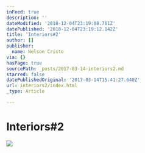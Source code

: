 ```yaml
---
inFeed: true
description: ''
dateModified: '2018-12-04T23:19:08.761Z'
datePublished: '2018-12-04T23:19:12.142Z'
title: 'Interiors#2'
author: []
publisher:
  name: Nelson Cristo
via: {}
hasPage: true
sourcePath: _posts/2017-03-14-interiors2.md
starred: false
datePublishedOriginal: '2017-03-14T15:41:27.640Z'
url: interiors2/index.html
_type: Article

---
```

# Interiors\#2
![](https://the-grid-user-content.s3-us-west-2.amazonaws.com/348370fb-85fc-4936-823f-99839cf700a2.jpg)